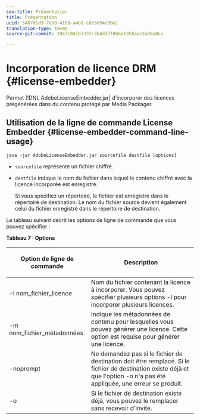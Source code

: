```yaml
---
seo-title: Présentation
title: Présentation
uuid: 5487d1d3-7eb8-410d-a4b1-cde3e94c00a1
translation-type: tm+mt
source-git-commit: 19e7c941b3337c3b4d37f0b6a1350aac2ad8a0cc

---
```



# Incorporation de licence DRM {#license-embedder}

Permet [!DNL AdobeLicenseEmbedder.jar] d’incorporer des licences prégénérées dans du contenu protégé par Media Packager.

## Utilisation de la ligne de commande License Embedder {#license-embedder-command-line-usage}

```
java -jar AdobeLicenseEmbedder.jar sourcefile destfile [options]
```

* `sourcefile` représente un fichier chiffré.
* `destfile` indique le nom du fichier dans lequel le contenu chiffré avec la licence incorporée est enregistré.

   Si vous spécifiez un répertoire, le fichier est enregistré dans le répertoire de destination. Le nom du fichier source devient également celui du fichier enregistré dans le répertoire de destination.

Le tableau suivant décrit les options de ligne de commande que vous pouvez spécifier :

**Tableau 7 : Options**

<table frame="all" colsep="1" rowsep="1" class="+ topic/table adobe-d/table " id="table_hnl_2sy_n4">  
 <thead class="- topic/thead "> 
  <tr rowsep="1" class="- topic/row "> 
   <th colname="1" class="- topic/entry entry"> <p class="- topic/p ">Option de ligne de commande </p> </th> 
   <th colname="2" class="- topic/entry entry"> <p class="- topic/p ">Description </p> </th> 
  </tr> 
 </thead>
 <tbody class="- topic/tbody "> 
  <tr rowsep="1" class="- topic/row "> 
   <td colname="1" class="- topic/entry "> <span class="+ topic/ph pr-d/codeph codeph"> -l nom_fichier_licence </span> </td> 
   <td colname="2" class="- topic/entry "> Nom du fichier contenant la licence à incorporer. Vous pouvez spécifier plusieurs options <span class="codeph"> -l </span> pour incorporer plusieurs licences. </td> 
  </tr> 
  <tr rowsep="1" class="- topic/row "> 
   <td colname="1" class="- topic/entry "> <span class="+ topic/ph pr-d/codeph codeph"> -m nom_fichier_métadonnées </span> </td> 
   <td colname="2" class="- topic/entry "> Indique les métadonnées de contenu pour lesquelles vous pouvez générer une licence. Cette option est requise pour générer une licence. </td> 
  </tr> 
  <tr rowsep="1" class="- topic/row "> 
   <td colname="1" class="- topic/entry "> <span class="codeph"> -noprompt </span> </td> 
   <td colname="2" class="- topic/entry "> Ne demandez pas si le fichier de destination doit être remplacé. Si le fichier de destination existe déjà et que l'option <span class="codeph"> -o </span> n'a pas été appliquée, une erreur se produit. </td> 
  </tr> 
  <tr rowsep="0" class="- topic/row "> 
   <td colname="1" class="- topic/entry "> <span class="codeph"> -o </span> </td> 
   <td colname="2" class="- topic/entry "> Si le fichier de destination existe déjà, vous pouvez le remplacer sans recevoir d’invite. </td> 
  </tr> 
 </tbody> 
</table>
